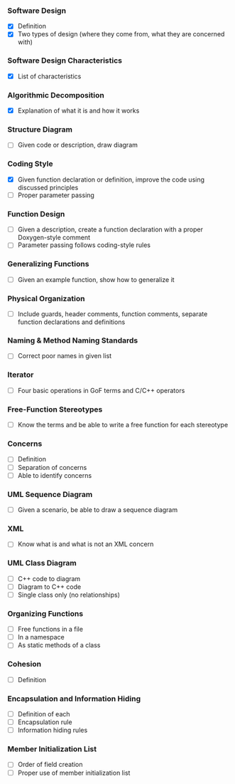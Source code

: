 ### Software Design  
- [x] Definition
- [x] Two types of design (where they come from, what they are concerned with)

### Software Design Characteristics
- [x] List of characteristics

### Algorithmic Decomposition
- [x] Explanation of what it is and how it works

### Structure Diagram
- [ ] Given code or description, draw diagram

### Coding Style
- [x] Given function declaration or definition, improve the code using discussed principles
- [ ] Proper parameter passing

### Function Design
- [ ] Given a description, create a function declaration with a proper Doxygen-style comment
- [ ] Parameter passing follows coding-style rules

### Generalizing Functions
- [ ] Given an example function, show how to generalize it

### Physical Organization
- [ ] Include guards, header comments, function comments, separate function declarations and definitions

### Naming & Method Naming Standards
- [ ] Correct poor names in given list

### Iterator
- [ ] Four basic operations in GoF terms and C/C++ operators

### Free-Function Stereotypes
- [ ] Know the terms and be able to write a free function for each stereotype

### Concerns
- [ ] Definition
- [ ] Separation of concerns
- [ ] Able to identify concerns

### UML Sequence Diagram
- [ ] Given a scenario, be able to draw a sequence diagram

### XML
- [ ] Know what is and what is not an XML concern

### UML Class Diagram
- [ ] C++ code to diagram
- [ ] Diagram to C++ code
- [ ] Single class only (no relationships)

### Organizing Functions
- [ ] Free functions in a file
- [ ] In a namespace
- [ ] As static methods of a class

### Cohesion
- [ ] Definition

### Encapsulation and Information Hiding
- [ ] Definition of each
- [ ] Encapsulation rule
- [ ] Information hiding rules

### Member Initialization List
- [ ] Order of field creation
- [ ] Proper use of member initialization list
